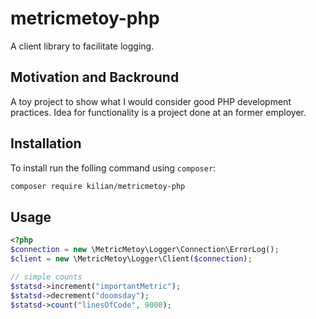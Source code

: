 # metricmetoy-php

A client library to facilitate logging.

## Motivation and Backround

A toy project to show what I would consider good PHP development practices. Idea
for functionality is a project done at an former employer.

## Installation

To install run the folling command using `composer`:

```bash
composer require kilian/metricmetoy-php
```

## Usage

```php
<?php
$connection = new \MetricMetoy\Logger\Connection\ErrorLog();
$client = new \MetricMetoy\Logger\Client($connection);

// simple counts
$statsd->increment("importantMetric");
$statsd->decrement("doomsday");
$statsd->count("linesOfCode", 9000);
```

